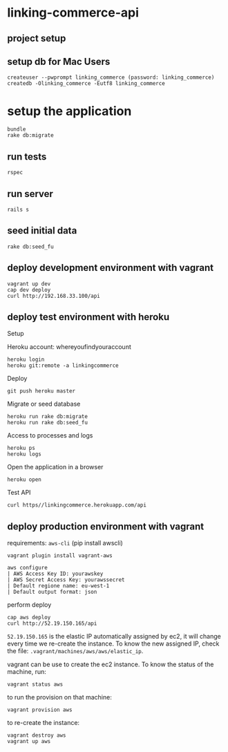 # linking-commerce-api

## project setup

## setup db for Mac Users

```
createuser --pwprompt linking_commerce (password: linking_commerce)
createdb -Olinking_commerce -Eutf8 linking_commerce
```

# setup the application

```
bundle
rake db:migrate
```

## run tests

```
rspec
```

## run server

```
rails s
```

## seed initial data

```
rake db:seed_fu
```

## deploy development environment with vagrant

```
vagrant up dev
cap dev deploy
curl http://192.168.33.100/api
```

## deploy test environment with heroku

Setup

Heroku account: whereyoufindyouraccount

```
heroku login
heroku git:remote -a linkingcommerce
```

Deploy

```
git push heroku master
```

Migrate or seed database

```
heroku run rake db:migrate
heroku run rake db:seed_fu
```

Access to processes and logs

```
heroku ps
heroku logs
```

Open the application in a browser

```
heroku open
```

Test API

```
curl https//linkingcommerce.herokuapp.com/api
```

## deploy production environment with vagrant

requirements: `aws-cli` (pip install awscli)

```
vagrant plugin install vagrant-aws
```

```
aws configure
| AWS Access Key ID: yourawskey
| AWS Secret Access Key: yourawssecret
| Default regione name: eu-west-1
| Default output format: json

```

perform deploy

```
cap aws deploy
curl http://52.19.150.165/api
```

`52.19.150.165` is the elastic IP automatically assigned by ec2, it
will change every time we re-create the instance. To know the new
assigned IP, check the file: `.vagrant/machines/aws/aws/elastic_ip`.

vagrant can be use to create the ec2 instance. To know the status of
the machine, run:

```
vagrant status aws
```

to run the provision on that machine:

```
vagrant provision aws
```

to re-create the instance:

```
vagrant destroy aws
vagrant up aws
```

